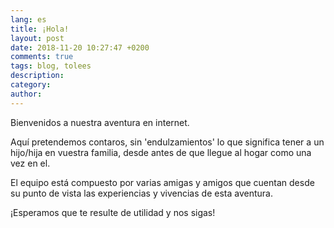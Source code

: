 ```yaml
---
lang: es
title: ¡Hola!
layout: post
date: 2018-11-20 10:27:47 +0200
comments: true
tags: blog, tolees
description:
category:
author:
---
```


Bienvenidos a nuestra aventura en internet.

Aquí pretendemos contaros, sin 'endulzamientos' lo que significa tener a un hijo/hija en vuestra familia, desde antes de que llegue al hogar como una vez en el.

El equipo está compuesto por varias amigas y amigos que cuentan desde su punto de vista las experiencias y vivencias de esta aventura.

¡Esperamos que te resulte de utilidad y nos sigas!
